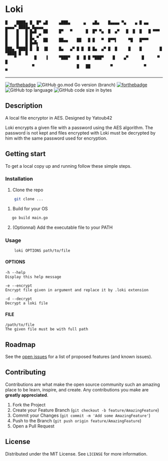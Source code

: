 # Loki

    █    ████▄ █  █▀ ▄█     ▄███▄      ▄   ▄█▄    █▄▄▄▄ ▀▄    ▄ █ ▄▄     ▄▄▄▄▀ ████▄ █▄▄▄▄ 
    █    █   █ █▄█   ██     █▀   ▀      █  █▀ ▀▄  █  ▄▀   █  █  █   █ ▀▀▀ █    █   █ █  ▄▀ 
    █    █   █ █▀▄   ██     ██▄▄    ██   █ █   ▀  █▀▀▌     ▀█   █▀▀▀      █    █   █ █▀▀▌  
    ███▄ ▀████ █  █  ▐█     █▄   ▄▀ █ █  █ █▄  ▄▀ █  █     █    █        █     ▀████ █  █  
        ▀        █    ▐     ▀███▀   █  █ █ ▀███▀    █    ▄▀      █      ▀              █   
                ▀                   █   ██         ▀              ▀                   ▀    
------------
[![forthebadge](https://forthebadge.com/images/badges/made-with-go.svg)](https://forthebadge.com)
![GitHub go.mod Go version (branch)](https://img.shields.io/github/go-mod/go-version/Yatoub42/loki/main?style=for-the-badge)
[![forthebadge](https://forthebadge.com/images/badges/powered-by-coffee.svg)](https://forthebadge.com)  
![GitHub top language](https://img.shields.io/github/languages/top/Yatoub42/loki?style=for-the-badge)
![GitHub code size in bytes](https://img.shields.io/github/languages/code-size/Yatoub42/loki?style=for-the-badge)

## Description

A local file encryptor in AES. Designed by Yatoub42

Loki encrypts a given file with a password using the AES algorithm. The password is not kept and files encrypted with Loki must be decrypted by him with the same password used for encryption.

## Getting start

To get a local copy up and running follow these simple steps.

### Installation

1. Clone the repo

```bash
    git clone ...
```

1. Build for your OS

```bash
   go build main.go
```

2. (Optionnal) Add the executable file to your PATH

### Usage

```bash
    loki OPTIONS path/to/file
```

#### OPTIONS

    -h --help
	Display this help message

	-e --encrypt
	Encrypt file given in argument and replace it by .loki extension

	-d --decrypt
	Decrypt a loki file

#### FILE

    /path/to/file
    The given file must be with full path

<!-- ROADMAP -->
## Roadmap

See the [open issues](https://github.com/Yatoub42/loki/issues) for a list of proposed features (and known issues).

<!-- CONTRIBUTING -->
## Contributing

Contributions are what make the open source community such an amazing place to be learn, inspire, and create. Any contributions you make are **greatly appreciated**.

1. Fork the Project
2. Create your Feature Branch (`git checkout -b feature/AmazingFeature`)
3. Commit your Changes (`git commit -m 'Add some AmazingFeature'`)
4. Push to the Branch (`git push origin feature/AmazingFeature`)
5. Open a Pull Request

<!-- LICENSE -->
## License

Distributed under the MIT License. See `LICENSE` for more information.
